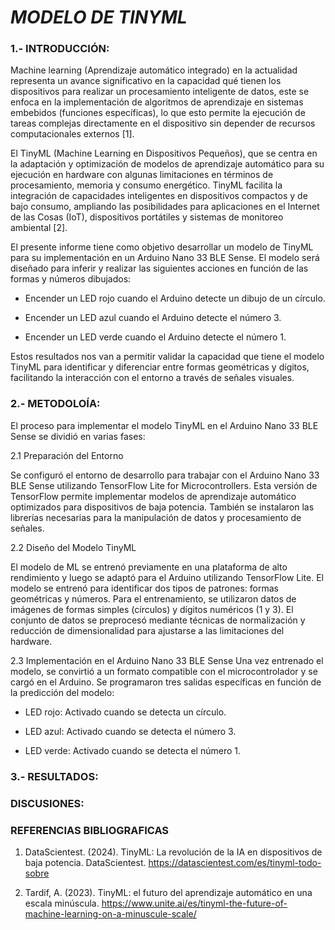 # *MODELO DE TINYML*

### 1.- INTRODUCCIÓN:
Machine learning (Aprendizaje automático integrado) en la actualidad representa un avance significativo en la capacidad qué tienen los dispositivos para realizar un procesamiento inteligente de datos, este se enfoca en la implementación de algoritmos de aprendizaje en sistemas embebidos (funciones específicas), lo que esto permite la ejecución de tareas complejas directamente en el dispositivo sin depender de recursos computacionales externos [1].

El TinyML (Machine Learning en Dispositivos Pequeños), que se centra en la adaptación y optimización de modelos de aprendizaje automático para su ejecución en hardware con  algunas limitaciones en términos de procesamiento, memoria y consumo energético. TinyML facilita la integración de capacidades inteligentes en dispositivos compactos y de bajo consumo, ampliando las posibilidades para aplicaciones en el Internet de las Cosas (IoT), dispositivos portátiles y sistemas de monitoreo ambiental [2].

El presente informe tiene como objetivo desarrollar un modelo de TinyML para su implementación en un Arduino Nano 33 BLE Sense. El modelo será diseñado para inferir y realizar las siguientes acciones en función de las formas y números dibujados:

- Encender un LED rojo cuando el Arduino detecte un dibujo de un círculo.

- Encender un LED azul cuando el Arduino detecte el número 3.

- Encender un LED verde cuando el Arduino detecte el número 1.

Estos resultados nos van a permitir validar la capacidad  que tiene el modelo TinyML para identificar y diferenciar entre formas geométricas y dígitos, facilitando la interacción con el entorno a través de señales visuales.


### 2.- METODOLOÍA:

El proceso para implementar el modelo TinyML en el Arduino Nano 33 BLE Sense se dividió en varias fases:

2.1 Preparación del Entorno

Se configuró el entorno de desarrollo para trabajar con el Arduino Nano 33 BLE Sense utilizando TensorFlow Lite for Microcontrollers. Esta versión de TensorFlow permite implementar modelos de aprendizaje automático optimizados para dispositivos de baja potencia. También se instalaron las librerías necesarias para la manipulación de datos y procesamiento de señales.

2.2 Diseño del Modelo TinyML

El modelo de ML se entrenó previamente en una plataforma de alto rendimiento y luego se adaptó para el Arduino utilizando TensorFlow Lite. El modelo se entrenó para identificar dos tipos de patrones: formas geométricas y números. Para el entrenamiento, se utilizaron datos de imágenes de formas simples (círculos) y dígitos numéricos (1 y 3). El conjunto de datos se preprocesó mediante técnicas de normalización y reducción de dimensionalidad para ajustarse a las limitaciones del hardware.






2.3 Implementación en el Arduino Nano 33 BLE Sense
Una vez entrenado el modelo, se convirtió a un formato compatible con el microcontrolador y se cargó en el Arduino. Se programaron tres salidas específicas en función de la predicción del modelo:

- LED rojo: Activado cuando se detecta un círculo.

- LED azul: Activado cuando se detecta el número 3.

- LED verde: Activado cuando se detecta el número 1.





### 3.- RESULTADOS:





### DISCUSIONES:

### REFERENCIAS BIBLIOGRAFICAS

1. DataScientest. (2024). TinyML: La revolución de la IA en dispositivos de baja potencia. DataScientest. https://datascientest.com/es/tinyml-todo-sobre

2. Tardif, A. (2023). TinyML: el futuro del aprendizaje automático en una escala minúscula. https://www.unite.ai/es/tinyml-the-future-of-machine-learning-on-a-minuscule-scale/



